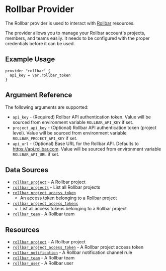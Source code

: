 Rollbar Provider
================

The Rollbar provider is used to interact with [Rollbar](https://rollbar.com)
resources.

The provider allows you to manage your Rollbar account's projects, members, and
teams easily. It needs to be configured with the proper credentials before it
can be used.


Example Usage
-------------

```hcl
provider "rollbar" {
  api_key = var.rollbar_token
}
```

Argument Reference
------------------

The following arguments are supported:

* `api_key` - (Required) Rollbar API authentication token. Value will be
  sourced from environment variable `ROLLBAR_API_KEY` if set.
* `project_api_key` - (Optional) Rollbar API authentication token (project level).
  Value will be sourced from environment variable `ROLLBAR_PROJECT_API_KEY` if set.
* `api_url` - (Optional) Base URL for the Rollbar API.  Defaults to
  https://api.rollbar.com.  Value will be sourced from environment variable
  `ROLLBAR_API_URL` if set.


Data Sources
------------

* [`rollbar_project`](data-sources/project.md) - A Rollbar project
* [`rollbar_projects`](data-sources/projects.md) - List all Rollbar
  projects
* [`rollbar_project_access_token`](data-sources/project_access_token.md)
  - An access token belonging to a Rollbar project
* [`rollbar_project_access_tokens`](data-sources/project_access_tokens.md)
  - List all access tokens belonging to a Rollbar project
* [`rollbar_team`](data-sources/team.md) - A Rollbar team


Resources
---------

* [`rollbar_project`](resources/project.md) - A Rollbar project
* [`rollbar_project_access_token`](resources/project_access_token.md) - A
  Rollbar project access token
* [`rollbar_notification`](resources/notification.md) - A Rollbar notification
  channel rule
* [`rollbar_team`](resources/team.md) - A Rollbar team
* [`rollbar_user`](resources/user.md) - A Rollbar user
